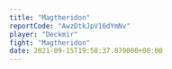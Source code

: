 ```yaml
---
title: "Magtheridon"
reportCode: "AwzDtkJpV16dYmNv"
player: "Deckmír"
fight: "Magtheridon"
date: 2021-09-15T19:58:37.879000+00:00
---
```

